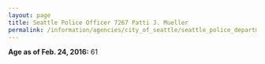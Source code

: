 ```yaml
---
layout: page
title: Seattle Police Officer 7267 Patti J. Mueller
permalink: /information/agencies/city_of_seattle/seattle_police_department/copbook/7267/
---
```


**Age as of Feb. 24, 2016:** 61
